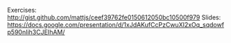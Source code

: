Exercises: http://gist.github.com/mattjs/ceef39762fe0150612050bc10500f979
Slides: https://docs.google.com/presentation/d/1xJdAKufCcPzCwuXI2xOq_sqdowfp590nIih3CJEIhAM/
